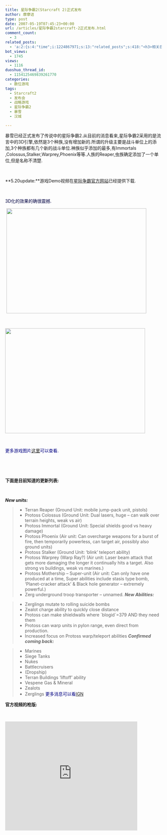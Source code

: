 ```yaml
---
title: 星际争霸2(Starcraft 2)正式发布
author: 摩摩诘
type: post
date: 2007-05-19T07:45:23+00:00
url: /articles/星际争霸2starcraft-2正式发布.html
comment_count:
  - 3
related_posts:
  - 'a:2:{s:4:"time";i:1224867971;s:13:"related_posts";s:418:"<h3>相关日志</h3><ul class="related_post"><li><a href="http://www.digglife.cn/articles/%e6%98%9f%e9%99%85%e4%ba%89%e9%9c%b82starcraft-2%e6%9c%80%e6%96%b0%e6%b6%88%e6%81%af%e7%a5%9e%e7%a7%98%e6%96%b0%e7%a7%8d%e6%97%8f%e6%b5%ae%e5%87%ba%e6%b0%b4%e9%9d%a2.html" title="星际争霸2(Starcraft 2)最新消息,神秘新种族浮出水面">星际争霸2(Starcraft 2)最新消息,神秘新种族浮出水面</a></li></ul>";}'
bot_views:
  - 1745
views:
  - 1116
duoshuo_thread_id:
  - 1154125469839261770
categories:
  - 数位游戏
tags:
  - Starcraft2
  - 发布会
  - 战略游戏
  - 星际争霸2
  - 暴雪
  - 汉城

---
```

暴雪已经正式发布了传说中的星际争霸2.从目前的消息看来,星际争霸2采用的是流言中的3D引擎,依然是3个种族,没有增加新的.所谓的升级主要是战斗单位上的添加,3个种族都有几个新的战斗单位.神族似乎添加的最多,有Immortals ,Colossus,Stalker,Warprey,Phoenix等等.人族的Reaper,虫族确定添加了一个单位,但是名称不清楚.

&nbsp;

**5.20update:**游戏Demo视频在<a href="http://www.starcraft2.com/" target="_blank">星际争霸官方网站</a>已经提供下载.

&nbsp;

<font color="#000040">3D化的效果的确很震撼.</font>

&nbsp;<a href="https://www.digglife.net/wp-content/uploads/3/379/2007/05/windowslivewriter2starcraft2-dce6starcraft22007051900045576342.jpg" atomicselection="true"><img height="337" src="https://www.digglife.net/wp-content/uploads/3/379/2007/05/windowslivewriter2starcraft2-dce6starcraft220070519000455763-thumb22.jpg" width="450" /></a> 

&nbsp;

<a href="https://www.digglife.net/wp-content/uploads/3/379/2007/05/windowslivewriter2starcraft2-dce6starcraft22007051900045760731.jpg" atomicselection="true"><img height="337" src="https://www.digglife.net/wp-content/uploads/3/379/2007/05/windowslivewriter2starcraft2-dce6starcraft220070519000457607-thumb1.jpg" width="450" /></a> 

&nbsp;

<font color="#000080">更多游戏图片<a href="http://media.pc.ign.com/media/850/850126/imgs_1.html" target="_blank">这里</a>可以查看.</font>

&nbsp;

&nbsp;

**下面是目前知道的更新列表:**

&nbsp;

_**New units:**_

>   * Terran Reaper (Ground Unit: mobile jump-pack unit, pistols) 
>   * Protoss Colossus (Ground Unit: Dual lasers, huge &#8211; can walk over terrain heights, weak vs air) 
>   * Protoss Immortal (Ground Unit: Special shields good vs heavy damage) 
>   * Protoss Phoenix (Air unit: Can overcharge weapons for a burst of fire, then temporarily powerless, can target air, possibly also ground units) 
>   * Protoss Stalker (Ground Unit: ‘blink’ teleport ability) 
>   * Protoss Warprey (Warp Ray?) (Air unit: Laser beam attack that gets more damaging the longer it continually hits a target. Also strong vs buildings, weak vs marines.) 
>   * Protoss Mothership – Super-unit (Air unit: Can only have one produced at a time, Super abilities include stasis type bomb, ‘Planet-cracker attack’ & Black hole generator – extremely powerful.) 
>   * Zerg underground troop transporter – unnamed.
_**New Abilities:**_ 

>   * Zerglings mutate to rolling suicide bombs 
>   * Zealot charge ability to quickly close distance 
>   * Protoss can make shieldwalls where \`blogid\`=379 AND they need them 
>   * Protoss can warp units in pylon range, even direct from production. 
>   * Increased focus on Protoss warp/teleport abilities
_**Confirmed coming back:**_ 

>   * Marines 
>   * Siege Tanks 
>   * Nukes 
>   * Battlecruisers 
>   * (Dropship) 
>   * Terran Buildings ‘liftoff’ ability 
>   * Vespene Gas & Mineral 
>   * Zealots 
>   * Zerglings
<font color="#000080">更多消息可以看<a href="http://pc.ign.com/articles/788/788627p1.html" target="_blank">IGN</a></font>

**官方视频的枪版:**

&nbsp;

<embed src="http://www.youtube.com/v/aUXoekeDIW8" width="425" height="350" type="application/x-shockwave-flash" wmode="transparent">
</embed>

&nbsp;

&nbsp;
